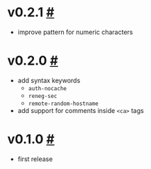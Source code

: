 # v0.2.1 [#](https://github.com/idleberg/atom-language-openvpn/releases/tag/0.2.1)

- improve pattern for numeric characters

# v0.2.0 [#](https://github.com/idleberg/atom-language-openvpn/releases/tag/0.2.0)

- add syntax keywords
    - `auth-nocache`
    - `reneg-sec`
    - `remote-random-hostname`
- add support for comments inside `<ca>` tags

# v0.1.0 [#](https://github.com/idleberg/atom-language-openvpn/releases/tag/0.1.0)

- first release
